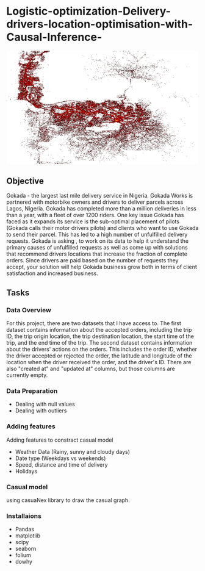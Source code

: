 # Logistic-optimization-Delivery-drivers-location-optimisation-with-Causal-Inference-

![alt text](image.png)

## Objective

Gokada - the largest last mile delivery service in Nigeria. Gokada Works is partnered with motorbike owners and drivers to deliver parcels across Lagos, Nigeria. Gokada has completed more than a million deliveries in less than a year, with a fleet of over 1200 riders.
One key issue Gokada has faced as it expands its service is the sub-optimal placement of pilots (Gokada calls their motor drivers pilots) and clients who want to use Gokada to send their parcel. This has led to a high number of unfulfilled delivery requests.
Gokada is asking , to work on its data to help it understand the primary causes of unfulfilled requests as well as come up with solutions that recommend drivers locations that increase the fraction of complete orders. Since drivers are paid based on the number of requests they accept, your solution will help Gokada business grow both in terms of client satisfaction and increased business.

## Tasks

### Data Overview

For this project, there are two datasets that I have access to. The first dataset contains information about the accepted orders, including the trip ID, the trip origin location, the trip destination location, the start time of the trip, and the end time of the trip.
The second dataset contains information about the drivers' actions on the orders. This includes the order ID, whether the driver accepted or rejected the order, the latitude and longitude of the location when the driver received the order, and the driver's ID. There are also "created at" and "updated at" columns, but those columns are currently empty.

### Data Preparation

- Dealing with null values
- Dealing with outliers

### Adding features

Adding features to constract casual model

- Weather Data (Rainy, sunny and cloudy days)
- Date type (Weekdays vs weekends)
- Speed, distance and time of delivery
- Holidays

### Casual model

using casuaNex library to draw the casual graph.

### Installaions

- Pandas
- matplotlib
- scipy
- seaborn
- folium
- dowhy
